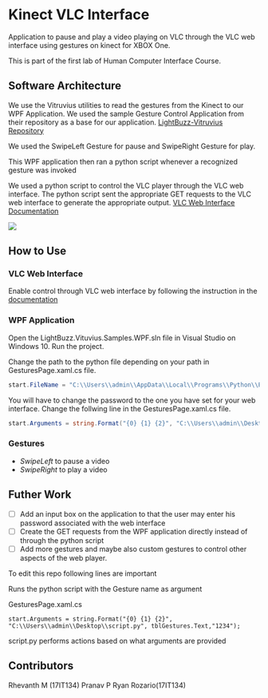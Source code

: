 # Kinect VLC Interface

Application to pause and play a video playing on VLC through the VLC web interface using gestures on kinect for XBOX One.

This is part of the first lab of Human Computer Interface Course.

## Software Architecture 
We use the Vitruvius utilities to read the gestures from the Kinect to our WPF Application. We used the sample Gesture Control Application from their repository as a base for our application.
[LightBuzz-Vitruvius Repository](https://github.com/LightBuzz/Vitruvius)

We used the SwipeLeft Gesture for pause and SwipeRight Gesture for play.

This WPF application then ran a python script whenever a recognized gesture was invoked

We used a python script to control the VLC player through the VLC web interface. The python script sent the appropriate GET requests to the VLC web interface to generate the appropriate output.
[VLC Web Interface Documentation](https://wiki.videolan.org/Documentation:Modules/http_intf/)


[![](https://mermaid.ink/img/eyJjb2RlIjoiZ3JhcGggVERcbkFbS2luZWN0XSAtLSBWaXRydXZpdXMgLS0-IEJbV1BGIEFwcGxpY2F0aW9uXVxuQltXUEYgQXBwbGljYXRpb25dLS0gU2VuZHMgUmVjb2duaXplZCBHZXN0dXJlcyAtLT4gQ1tQeXRob24gU2NyaXB0XVxuQ1tQeXRob24gU2NyaXB0XS0tIFNlbmRzIEdFVCBSZXF1ZXN0cyAtLT4gRFtWTEMgV2ViIEludGVyZmFjZV1cbkRbVkxDIFdlYiBJbnRlcmZhY2VdLS0-IEVbVkxDIEFwcGxpY2F0aW9uXSIsIm1lcm1haWQiOnsidGhlbWUiOiJkZWZhdWx0In19)](https://mermaid-js.github.io/mermaid-live-editor/#/edit/eyJjb2RlIjoiZ3JhcGggVERcbkFbS2luZWN0XSAtLSBWaXRydXZpdXMgLS0-IEJbV1BGIEFwcGxpY2F0aW9uXVxuQltXUEYgQXBwbGljYXRpb25dLS0gU2VuZHMgUmVjb2duaXplZCBHZXN0dXJlcyAtLT4gQ1tQeXRob24gU2NyaXB0XVxuQ1tQeXRob24gU2NyaXB0XS0tIFNlbmRzIEdFVCBSZXF1ZXN0cyAtLT4gRFtWTEMgV2ViIEludGVyZmFjZV1cbkRbVkxDIFdlYiBJbnRlcmZhY2VdLS0-IEVbVkxDIEFwcGxpY2F0aW9uXSIsIm1lcm1haWQiOnsidGhlbWUiOiJkZWZhdWx0In19)

## How to Use

### VLC Web Interface
Enable control through VLC web interface by following the instruction in the [documentation](https://wiki.videolan.org/Documentation:Modules/http_intf/#VLC_2.0.0_and_later)

### WPF Application
Open the LightBuzz.Vituvius.Samples.WPF.sln file in Visual Studio on Windows 10. Run the project.


Change the path to the python file depending on your path in GesturesPage.xaml.cs file.

```cs
start.FileName = "C:\\Users\\admin\\AppData\\Local\\Programs\\Python\\Python37\\python.exe";
```

You will have to change the password to the one you have set for your web interface. Change the follwing line in the GesturesPage.xaml.cs file.
```cs
start.Arguments = string.Format("{0} {1} {2}", "C:\\Users\\admin\\Desktop\\script.py", tblGestures.Text,"1234");
```

### Gestures

* *SwipeLeft* to pause a video
* *SwipeRight* to play a video 

## Futher Work
- [ ]  Add an input box on the application to that the user may enter his password associated with the web interface
- [ ]  Create the GET requests from the WPF application directly instead of through the python script
- [ ] Add more gestures and maybe also custom gestures to control other aspects of the web player.

To edit this repo following lines are important

Runs the python script with the Gesture name as argument

GesturesPage.xaml.cs
```
start.Arguments = string.Format("{0} {1} {2}", "C:\\Users\\admin\\Desktop\\script.py", tblGestures.Text,"1234");
```

script.py performs actions based on what arguments are provided



## Contributors
Rhevanth M (17IT134)
Pranav P
Ryan Rozario(17IT134)